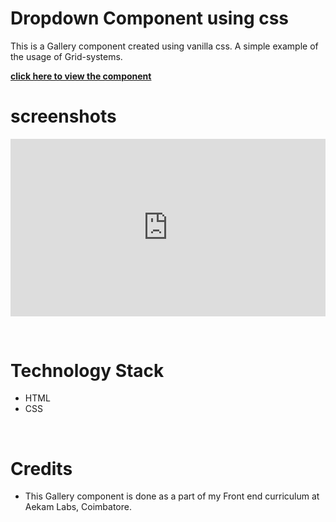 # Dropdown Component using css
This is a Gallery component created using vanilla css. A simple example of the usage of Grid-systems.

[**click here to view the component**](https://harishkumaaran.github.io/gallery/)
&nbsp;

# screenshots 
<div style="position: relative; padding-bottom: 56.25%; height: 0;"><iframe src="https://www.loom.com/embed/bb1ba7b6d91e49ff8d05d81d95251284" frameborder="0" webkitallowfullscreen mozallowfullscreen allowfullscreen style="position: absolute; top: 0; left: 0; width: 100%; height: 100%;"></iframe></div>




&nbsp;

# Technology Stack
- HTML
- CSS

&nbsp;

# Credits
- This Gallery component is done as a part of my Front end curriculum at Aekam Labs, Coimbatore.

